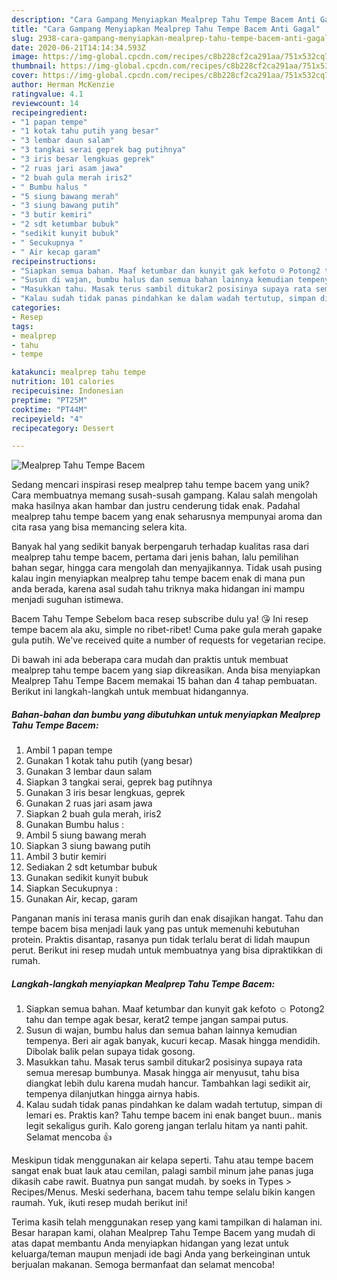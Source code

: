 ```yaml
---
description: "Cara Gampang Menyiapkan Mealprep Tahu Tempe Bacem Anti Gagal"
title: "Cara Gampang Menyiapkan Mealprep Tahu Tempe Bacem Anti Gagal"
slug: 2938-cara-gampang-menyiapkan-mealprep-tahu-tempe-bacem-anti-gagal
date: 2020-06-21T14:14:34.593Z
image: https://img-global.cpcdn.com/recipes/c8b228cf2ca291aa/751x532cq70/mealprep-tahu-tempe-bacem-foto-resep-utama.jpg
thumbnail: https://img-global.cpcdn.com/recipes/c8b228cf2ca291aa/751x532cq70/mealprep-tahu-tempe-bacem-foto-resep-utama.jpg
cover: https://img-global.cpcdn.com/recipes/c8b228cf2ca291aa/751x532cq70/mealprep-tahu-tempe-bacem-foto-resep-utama.jpg
author: Herman McKenzie
ratingvalue: 4.1
reviewcount: 14
recipeingredient:
- "1 papan tempe"
- "1 kotak tahu putih yang besar"
- "3 lembar daun salam"
- "3 tangkai serai geprek bag putihnya"
- "3 iris besar lengkuas geprek"
- "2 ruas jari asam jawa"
- "2 buah gula merah iris2"
- " Bumbu halus "
- "5 siung bawang merah"
- "3 siung bawang putih"
- "3 butir kemiri"
- "2 sdt ketumbar bubuk"
- "sedikit kunyit bubuk"
- " Secukupnya "
- " Air kecap garam"
recipeinstructions:
- "Siapkan semua bahan. Maaf ketumbar dan kunyit gak kefoto ☺ Potong2 tahu dan tempe agak besar, kerat2 tempe jangan sampai putus."
- "Susun di wajan, bumbu halus dan semua bahan lainnya kemudian tempenya. Beri air agak banyak, kucuri kecap. Masak hingga mendidih. Dibolak balik pelan supaya tidak gosong."
- "Masukkan tahu. Masak terus sambil ditukar2 posisinya supaya rata semua meresap bumbunya. Masak hingga air menyusut, tahu bisa diangkat lebih dulu karena mudah hancur. Tambahkan lagi sedikit air, tempenya dilanjutkan hingga airnya habis."
- "Kalau sudah tidak panas pindahkan ke dalam wadah tertutup, simpan di lemari es. Praktis kan? Tahu tempe bacem ini enak banget buun.. manis legit sekaligus gurih. Kalo goreng jangan terlalu hitam ya nanti pahit. Selamat mencoba 👍"
categories:
- Resep
tags:
- mealprep
- tahu
- tempe

katakunci: mealprep tahu tempe 
nutrition: 101 calories
recipecuisine: Indonesian
preptime: "PT25M"
cooktime: "PT44M"
recipeyield: "4"
recipecategory: Dessert

---
```



![Mealprep Tahu Tempe Bacem](https://img-global.cpcdn.com/recipes/c8b228cf2ca291aa/751x532cq70/mealprep-tahu-tempe-bacem-foto-resep-utama.jpg)

Sedang mencari inspirasi resep mealprep tahu tempe bacem yang unik? Cara membuatnya memang susah-susah gampang. Kalau salah mengolah maka hasilnya akan hambar dan justru cenderung tidak enak. Padahal mealprep tahu tempe bacem yang enak seharusnya mempunyai aroma dan cita rasa yang bisa memancing selera kita.

Banyak hal yang sedikit banyak berpengaruh terhadap kualitas rasa dari mealprep tahu tempe bacem, pertama dari jenis bahan, lalu pemilihan bahan segar, hingga cara mengolah dan menyajikannya. Tidak usah pusing kalau ingin menyiapkan mealprep tahu tempe bacem enak di mana pun anda berada, karena asal sudah tahu triknya maka hidangan ini mampu menjadi suguhan istimewa.

Bacem Tahu Tempe Sebelom baca resep subscribe dulu ya! 😘 Ini resep tempe bacem ala aku, simple no ribet-ribet! Cuma pake gula merah gapake gula putih. We&#39;ve received quite a number of requests for vegetarian recipe.


Di bawah ini ada beberapa cara mudah dan praktis untuk membuat mealprep tahu tempe bacem yang siap dikreasikan. Anda bisa menyiapkan Mealprep Tahu Tempe Bacem memakai 15 bahan dan 4 tahap pembuatan. Berikut ini langkah-langkah untuk membuat hidangannya.

<!--inarticleads1-->

##### Bahan-bahan dan bumbu yang dibutuhkan untuk menyiapkan Mealprep Tahu Tempe Bacem:

1. Ambil 1 papan tempe
1. Gunakan 1 kotak tahu putih (yang besar)
1. Gunakan 3 lembar daun salam
1. Siapkan 3 tangkai serai, geprek bag putihnya
1. Gunakan 3 iris besar lengkuas, geprek
1. Gunakan 2 ruas jari asam jawa
1. Siapkan 2 buah gula merah, iris2
1. Gunakan  Bumbu halus :
1. Ambil 5 siung bawang merah
1. Siapkan 3 siung bawang putih
1. Ambil 3 butir kemiri
1. Sediakan 2 sdt ketumbar bubuk
1. Gunakan sedikit kunyit bubuk
1. Siapkan  Secukupnya :
1. Gunakan  Air, kecap, garam


Panganan manis ini terasa manis gurih dan enak disajikan hangat. Tahu dan tempe bacem bisa menjadi lauk yang pas untuk memenuhi kebutuhan protein. Praktis disantap, rasanya pun tidak terlalu berat di lidah maupun perut. Berikut ini resep mudah untuk membuatnya yang bisa dipraktikkan di rumah. 

<!--inarticleads2-->

##### Langkah-langkah menyiapkan Mealprep Tahu Tempe Bacem:

1. Siapkan semua bahan. Maaf ketumbar dan kunyit gak kefoto ☺ Potong2 tahu dan tempe agak besar, kerat2 tempe jangan sampai putus.
1. Susun di wajan, bumbu halus dan semua bahan lainnya kemudian tempenya. Beri air agak banyak, kucuri kecap. Masak hingga mendidih. Dibolak balik pelan supaya tidak gosong.
1. Masukkan tahu. Masak terus sambil ditukar2 posisinya supaya rata semua meresap bumbunya. Masak hingga air menyusut, tahu bisa diangkat lebih dulu karena mudah hancur. Tambahkan lagi sedikit air, tempenya dilanjutkan hingga airnya habis.
1. Kalau sudah tidak panas pindahkan ke dalam wadah tertutup, simpan di lemari es. Praktis kan? Tahu tempe bacem ini enak banget buun.. manis legit sekaligus gurih. Kalo goreng jangan terlalu hitam ya nanti pahit. Selamat mencoba 👍


Meskipun tidak menggunakan air kelapa seperti. Tahu atau tempe bacem sangat enak buat lauk atau cemilan, palagi sambil minum jahe panas juga dikasih cabe rawit. Buatnya pun sangat mudah. by soeks in Types &gt; Recipes/Menus. Meski sederhana, bacem tahu tempe selalu bikin kangen raumah. Yuk, ikuti resep mudah berikut ini! 

Terima kasih telah menggunakan resep yang kami tampilkan di halaman ini. Besar harapan kami, olahan Mealprep Tahu Tempe Bacem yang mudah di atas dapat membantu Anda menyiapkan hidangan yang lezat untuk keluarga/teman maupun menjadi ide bagi Anda yang berkeinginan untuk berjualan makanan. Semoga bermanfaat dan selamat mencoba!
